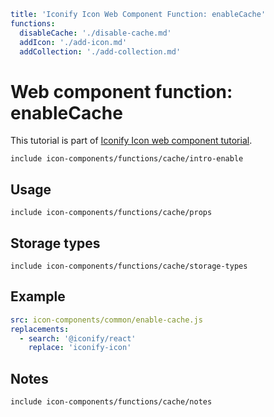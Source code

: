 ```yaml
title: 'Iconify Icon Web Component Function: enableCache'
functions:
  disableCache: './disable-cache.md'
  addIcon: './add-icon.md'
  addCollection: './add-collection.md'
```

# Web component function: enableCache

This tutorial is part of [Iconify Icon web component tutorial](./index.md#functions).

`include icon-components/functions/cache/intro-enable`

## Usage

`include icon-components/functions/cache/props`

## Storage types

`include icon-components/functions/cache/storage-types`

## Example

```yaml
src: icon-components/common/enable-cache.js
replacements:
  - search: '@iconify/react'
    replace: 'iconify-icon'
```

## Notes

`include icon-components/functions/cache/notes`
